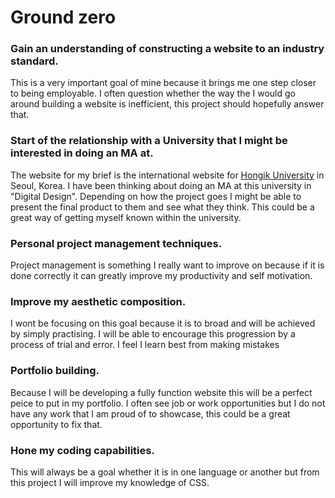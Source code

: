 # Ground zero

### Gain an understanding of constructing a website to an industry standard.

  
This is a very important goal of mine because it brings me one step closer to being employable. I often question whether the way the I would go around building a website is inefficient, this project should hopefully answer that.

### Start of the relationship with a University that I might be interested in doing an MA at.


The website for my brief is the international website for [Hongik University](http://en.hongik.ac.kr/) in Seoul, Korea. I have been thinking about doing an MA at this university in "Digital Design". Depending on how the project goes I might be able to present the final product to them and see what they think. This could be a great way of getting myself known within the university.


### Personal project management techniques.

Project management is something I really want to improve on because if it is done correctly it can greatly improve my productivity and self motivation.

### Improve my aesthetic composition.


I wont be focusing on this goal because it is to broad and will be achieved by simply practising. I will be able to encourage this progression by a process of trial and error. I feel I learn best from making mistakes


### Portfolio building.


Because I will be developing a fully function website this will be a perfect peice to put in my portfolio. I often see job or work opportunities but I do not have any work that I am proud of to showcase, this could be a great opportunity to fix that.


### Hone my coding capabilities.


This will always be a goal whether it is in one language or another but from this project I will improve my knowledge of CSS. 

